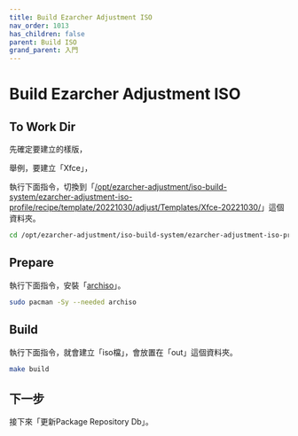 ```yaml
---
title: Build Ezarcher Adjustment ISO
nav_order: 1013
has_children: false
parent: Build ISO
grand_parent: 入門
---
```



# Build Ezarcher Adjustment ISO


## To Work Dir

先確定要建立的樣版，

舉例，要建立「Xfce」，

執行下面指令，切換到「[/opt/ezarcher-adjustment/iso-build-system/ezarcher-adjustment-iso-profile/recipe/template/20221030/adjust/Templates/Xfce-20221030/](https://github.com/samwhelp/ezarcher-adjustment/tree/main/project/ezarcher-adjustment-system/ezarcher-adjustment-iso-profile/recipe/template/20221030/adjust/Templates/Xfce-20221030)」這個資料夾。

``` sh
cd /opt/ezarcher-adjustment/iso-build-system/ezarcher-adjustment-iso-profile/recipe/template/20221030/adjust/Templates/Xfce-20221030/
```


## Prepare

執行下面指令，安裝「[archiso](https://archlinux.org/packages/extra/any/archiso/)」。

``` sh
sudo pacman -Sy --needed archiso
```


## Build

執行下面指令，就會建立「iso檔」，會放置在「out」這個資料夾。

``` sh
make build
```


## 下一步

接下來「更新Package Repository Db」。
